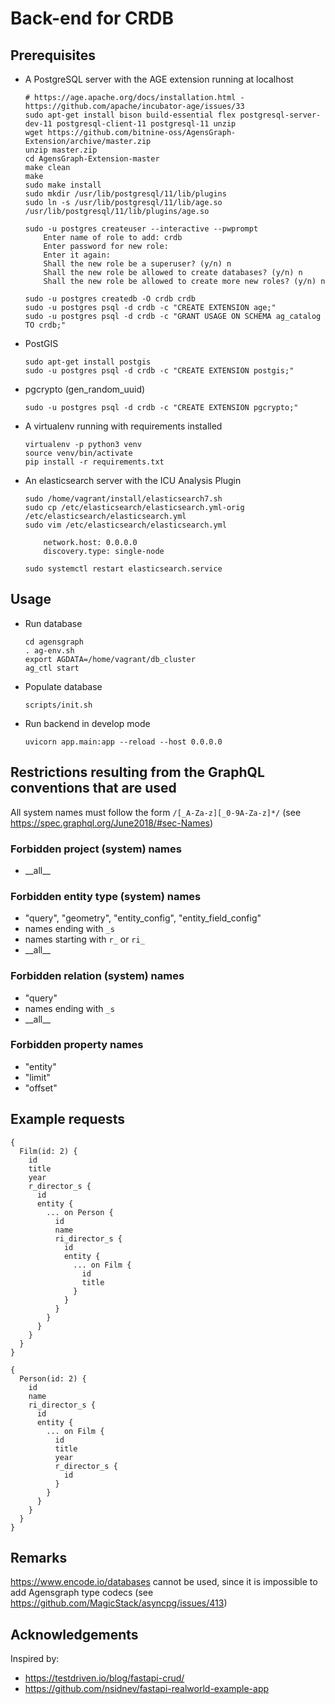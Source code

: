 # Back-end for CRDB

## Prerequisites

* A PostgreSQL server with the AGE extension running at localhost

    ```
    # https://age.apache.org/docs/installation.html - https://github.com/apache/incubator-age/issues/33
    sudo apt-get install bison build-essential flex postgresql-server-dev-11 postgresql-client-11 postgresql-11 unzip
    wget https://github.com/bitnine-oss/AgensGraph-Extension/archive/master.zip
    unzip master.zip
    cd AgensGraph-Extension-master
    make clean
    make
    sudo make install
    sudo mkdir /usr/lib/postgresql/11/lib/plugins
    sudo ln -s /usr/lib/postgresql/11/lib/age.so /usr/lib/postgresql/11/lib/plugins/age.so

    sudo -u postgres createuser --interactive --pwprompt
        Enter name of role to add: crdb
        Enter password for new role:
        Enter it again:
        Shall the new role be a superuser? (y/n) n
        Shall the new role be allowed to create databases? (y/n) n
        Shall the new role be allowed to create more new roles? (y/n) n

    sudo -u postgres createdb -O crdb crdb
    sudo -u postgres psql -d crdb -c "CREATE EXTENSION age;"
    sudo -u postgres psql -d crdb -c "GRANT USAGE ON SCHEMA ag_catalog TO crdb;"
    ```

* PostGIS

    ```
    sudo apt-get install postgis
    sudo -u postgres psql -d crdb -c "CREATE EXTENSION postgis;"
    ```

* pgcrypto (gen_random_uuid)

    ```
    sudo -u postgres psql -d crdb -c "CREATE EXTENSION pgcrypto;"
    ```

* A virtualenv running with requirements installed

    ```
    virtualenv -p python3 venv
    source venv/bin/activate
    pip install -r requirements.txt
    ```

* An elasticsearch server with the ICU Analysis Plugin

    ```
    sudo /home/vagrant/install/elasticsearch7.sh
    sudo cp /etc/elasticsearch/elasticsearch.yml-orig /etc/elasticsearch/elasticsearch.yml
    sudo vim /etc/elasticsearch/elasticsearch.yml

        network.host: 0.0.0.0
        discovery.type: single-node

    sudo systemctl restart elasticsearch.service
    ```



## Usage

* Run database

    ```
    cd agensgraph
    . ag-env.sh
    export AGDATA=/home/vagrant/db_cluster
    ag_ctl start
    ```

* Populate database

    ```
    scripts/init.sh
    ```

* Run backend in develop mode

    ```
    uvicorn app.main:app --reload --host 0.0.0.0
    ```

## Restrictions resulting from the GraphQL conventions that are used

All system names must follow the form `/[_A-Za-z][_0-9A-Za-z]*/` (see https://spec.graphql.org/June2018/#sec-Names)

### Forbidden project (system) names
* \_\_all\_\_

### Forbidden entity type (system) names
* "query", "geometry", "entity_config", "entity_field_config"
* names ending with `_s`
* names starting with `r_` or `ri_`
* \_\_all\_\_

### Forbidden relation (system) names
* "query"
* names ending with `_s`
* \_\_all\_\_

### Forbidden property names
* "entity"
* "limit"
* "offset"

## Example requests
```
{
  Film(id: 2) {
    id
    title
    year
    r_director_s {
      id
      entity {
        ... on Person {
          id
          name
          ri_director_s {
            id
            entity {
              ... on Film {
                id
                title
              }
            }
          }
        }
      }
    }
  }
}
```

```
{
  Person(id: 2) {
    id
    name
    ri_director_s {
      id
      entity {
        ... on Film {
          id
          title
          year
          r_director_s {
            id
          }
        }
      }
    }
  }
}
```

## Remarks
https://www.encode.io/databases cannot be used, since it is impossible to add Agensgraph type codecs (see https://github.com/MagicStack/asyncpg/issues/413)

## Acknowledgements

Inspired by:
* https://testdriven.io/blog/fastapi-crud/
* https://github.com/nsidnev/fastapi-realworld-example-app
